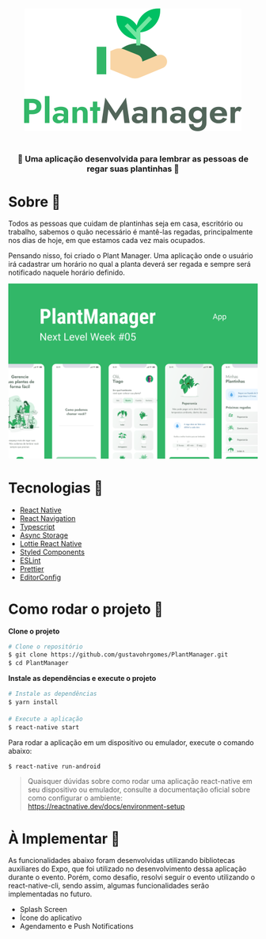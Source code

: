 <h1 align="center">
  <img src="https://raw.githubusercontent.com/gustavohrgomes/PlantManager/61ac04b983a4b76f67fae89328a7bd93c9e283e2/.github/PlantManager.svg">
<h1>

<h3 align="center">
  🌱 Uma aplicação desenvolvida para lembrar as pessoas de regar suas plantinhas 🌱
</h3>

# Sobre :bookmark:
Todos as pessoas que cuidam de plantinhas seja em casa, escritório ou trabalho, sabemos o quão necessário é mantê-las regadas, principalmente nos dias de hoje, em que estamos cada vez mais ocupados.

Pensando nisso, foi criado o Plant Manager. Uma aplicação onde o usuário irá cadastrar um horário no qual a planta deverá ser regada e sempre será notificado naquele horário definido.

<img src="https://github.com/gustavohrgomes/PlantManager/blob/main/.github/Capa.png?raw=true">

# Tecnologias :rocket:

- [React Native](https://reactnative.dev/)
- [React Navigation](https://reactnavigation.org/)
- [Typescript](https://www.typescriptlang.org/)
- [Async Storage](https://github.com/react-native-async-storage/async-storage)
- [Lottie React Native](https://github.com/lottie-react-native/lottie-react-native)
- [Styled Components](https://styled-components.com/)
- [ESLint](https://eslint.org/)
- [Prettier](https://prettier.io/)
- [EditorConfig](https://editorconfig.org/)

# Como rodar o projeto :construction_worker:

**Clone o projeto**

```bash
# Clone o repositório
$ git clone https://github.com/gustavohrgomes/PlantManager.git
$ cd PlantManager
```

**Instale as dependências e execute o projeto**
```bash
# Instale as dependências
$ yarn install

# Execute a aplicação
$ react-native start
```

Para rodar a aplicação em um dispositivo ou emulador, execute o comando abaixo:
```bash
$ react-native run-android
```

> Quaisquer dúvidas sobre como rodar uma aplicação react-native em seu dispositivo ou emulador, consulte a documentação oficial sobre como configurar o ambiente: https://reactnative.dev/docs/environment-setup

# À Implementar :memo:

As funcionalidades abaixo foram desenvolvidas utilizando bibliotecas auxiliares do Expo, que foi utilizado no desenvolvimento dessa aplicação durante o evento. Porém, como desafio, resolvi seguir o evento utilizando o react-native-cli, sendo assim, algumas funcionalidades serão implementadas no futuro.

- Splash Screen
- Ícone do aplicativo
- Agendamento e Push Notifications
